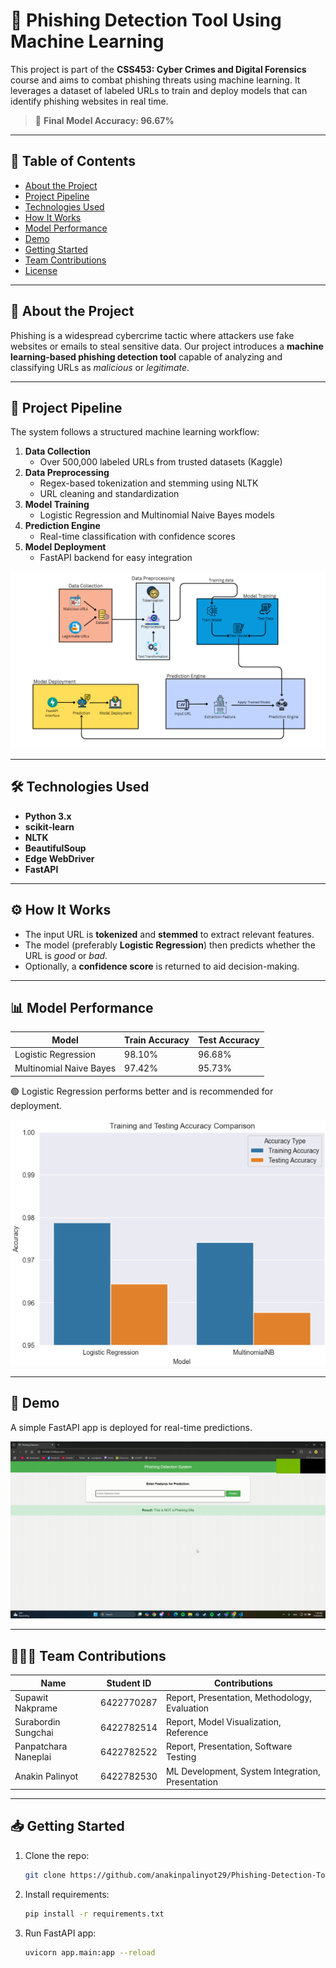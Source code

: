 # 🔐 Phishing Detection Tool Using Machine Learning

This project is part of the **CSS453: Cyber Crimes and Digital Forensics** course and aims to combat phishing threats using machine learning. It leverages a dataset of labeled URLs to train and deploy models that can identify phishing websites in real time.

> 🎯 **Final Model Accuracy: 96.67%**

---

## 📌 Table of Contents

- [About the Project](#-about-the-project)
- [Project Pipeline](#-project-pipeline)
- [Technologies Used](#-technologies-used)
- [How It Works](#-how-it-works)
- [Model Performance](#-model-performance)
- [Demo](#-demo)
- [Getting Started](#-getting-started)
- [Team Contributions](#-team-contributions)
- [License](#-license)

---

## 🧠 About the Project

Phishing is a widespread cybercrime tactic where attackers use fake websites or emails to steal sensitive data. Our project introduces a **machine learning-based phishing detection tool** capable of analyzing and classifying URLs as *malicious* or *legitimate*.

---

## 🔄 Project Pipeline

The system follows a structured machine learning workflow:

1. **Data Collection**  
   - Over 500,000 labeled URLs from trusted datasets (Kaggle)
2. **Data Preprocessing**  
   - Regex-based tokenization and stemming using NLTK  
   - URL cleaning and standardization
3. **Model Training**  
   - Logistic Regression and Multinomial Naive Bayes models
4. **Prediction Engine**  
   - Real-time classification with confidence scores
5. **Model Deployment**  
   - FastAPI backend for easy integration

![Pipeline Diagram](images/pipeline.png)

---

## 🛠️ Technologies Used

- **Python 3.x**
- **scikit-learn**
- **NLTK**
- **BeautifulSoup**
- **Edge WebDriver**
- **FastAPI**

---

## ⚙️ How It Works

- The input URL is **tokenized** and **stemmed** to extract relevant features.
- The model (preferably **Logistic Regression**) then predicts whether the URL is *good* or *bad*.
- Optionally, a **confidence score** is returned to aid decision-making.

---

## 📊 Model Performance

| Model                    | Train Accuracy | Test Accuracy |
|--------------------------|----------------|----------------|
| Logistic Regression      | 98.10%         | 96.68%         |
| Multinomial Naive Bayes  | 97.42%         | 95.73%         |

🟢 Logistic Regression performs better and is recommended for deployment.

![Model Accuracy Comparison](images/accuracy_comparison.png)

---

## 🚀 Demo

A simple FastAPI app is deployed for real-time predictions.

![Phishing Demo](images/phishing_demo.gif)

---

## 🧑‍🤝‍🧑 Team Contributions

| Name                     | Student ID     | Contributions |
|--------------------------|----------------|----------------|
| Supawit Nakprame         | 6422770287     | Report, Presentation, Methodology, Evaluation |
| Surabordin Sungchai      | 6422782514     | Report, Model Visualization, Reference |
| Panpatchara Naneplai     | 6422782522     | Report, Presentation, Software Testing |
| Anakin Palinyot          | 6422782530     | ML Development, System Integration, Presentation |

---

## 📥 Getting Started

1. Clone the repo:
   ```bash
   git clone https://github.com/anakinpalinyot29/Phishing-Detection-Tool-using-Machine-Learning.git 
2. Install requirements:
   ```bash
   pip install -r requirements.txt
3. Run FastAPI app:
   ```bash
   uvicorn app.main:app --reload
